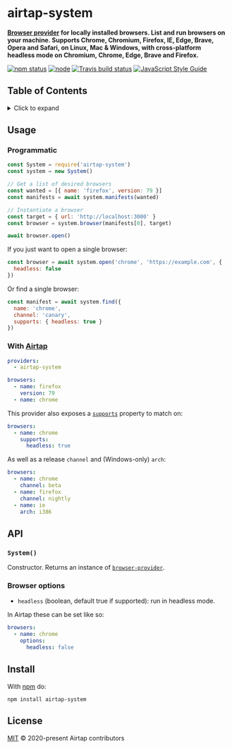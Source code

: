# airtap-system

**[Browser provider](https://github.com/airtap/browser-provider) for locally installed browsers. List and run browsers on your machine. Supports Chrome, Chromium, Firefox, IE, Edge, Brave, Opera and Safari, on Linux, Mac & Windows, with cross-platform headless mode on Chromium, Chrome, Edge, Brave and Firefox.**

[![npm status](http://img.shields.io/npm/v/airtap-system.svg)](https://www.npmjs.org/package/airtap-system)
[![node](https://img.shields.io/node/v/airtap-system.svg)](https://www.npmjs.org/package/airtap-system)
[![Travis build status](https://img.shields.io/travis/com/airtap/system.svg?label=travis)](http://travis-ci.com/airtap/system)
[![JavaScript Style Guide](https://img.shields.io/badge/code_style-standard-brightgreen.svg)](https://standardjs.com)

## Table of Contents

<details><summary>Click to expand</summary>

- [Usage](#usage)
  - [Programmatic](#programmatic)
  - [With Airtap](#with-airtap)
- [API](#api)
  - [`System()`](#system)
  - [Browser options](#browser-options)
- [Install](#install)
- [License](#license)

</details>

## Usage

### Programmatic

```js
const System = require('airtap-system')
const system = new System()

// Get a list of desired browsers
const wanted = [{ name: 'firefox', version: 79 }]
const manifests = await system.manifests(wanted)

// Instantiate a browser
const target = { url: 'http://localhost:3000' }
const browser = system.browser(manifests[0], target)

await browser.open()
```

If you just want to open a single browser:

```js
const browser = await system.open('chrome', 'https://example.com', {
  headless: false
})
```

Or find a single browser:

```js
const manifest = await system.find({
  name: 'chrome',
  channel: 'canary',
  supports: { headless: true }
})
```

### With [Airtap](https://github.com/airtap/airtap)

```yaml
providers:
  - airtap-system

browsers:
  - name: firefox
    version: 79
  - name: chrome
```

This provider also exposes a [`supports`](https://github.com/airtap/browser-manifest#supports) property to match on:

```yaml
browsers:
  - name: chrome
    supports:
      headless: true
```

As well as a release `channel` and (Windows-only) `arch`:

```yaml
browsers:
  - name: chrome
    channel: beta
  - name: firefox
    channel: nightly
  - name: ie
    arch: i386
```

## API

### `System()`

Constructor. Returns an instance of [`browser-provider`](https://github.com/airtap/browser-provider).

### Browser options

- `headless` (boolean, default true if supported): run in headless mode.

In Airtap these can be set like so:

```yaml
browsers:
  - name: chrome
    options:
      headless: false
```

## Install

With [npm](https://npmjs.org) do:

```
npm install airtap-system
```

## License

[MIT](LICENSE) © 2020-present Airtap contributors
